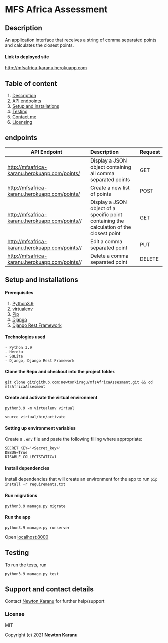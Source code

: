 # MFS Africa Assessment

## Description
An application interface that receives a string of comma separated points and calculates the closest points.

#### Link to deployed site
http://mfsafrica-karanu.herokuapp.com

## Table of content
1. [Description](#description)
2. [API endpoints](#endpoints)
3. [Setup and installations](#setup-and-installations)
4. [Testing](#testing)
7. [Contact me](#support-and-contact-details)
8. [Licensing](#license)

## endpoints
API Endpoint | Description | Request
---- | :---- | :----- |
http://mfsafrica-karanu.herokuapp.com/points/ | Display a JSON object containing all comma separated points | GET
http://mfsafrica-karanu.herokuapp.com/points/ | Create a new list of points | POST
http://mfsafrica-karanu.herokuapp.com/points/<id>/ | Display a JSON object of a specific point containing the calculation of the closest point | GET
http://mfsafrica-karanu.herokuapp.com/points/<id>/ | Edit a comma separated point | PUT
http://mfsafrica-karanu.herokuapp.com/points/<id>/ | Delete a comma separated point | DELETE

## Setup and installations

#### Prerequisites
1. [Python3.9](https://www.python.org/downloads/)
3. [virtualenv](https://virtualenv.pypa.io/en/stable/installation/)
4. [Pip](https://pip.pypa.io/en/stable/installing/)
5. [Django](https://www.djangoproject.com/download/)
5. [Django Rest Framework](http://www.django-rest-framework.org/#installation)

#### Technologies used
    - Python 3.9
    - Heroku
    - SQLite
    - Django, Django Rest Framework

#### Clone the Repo and checkout into the project folder.
```shell
git clone git@github.com:newtonkiragu/mfsAfricaAssesment.git && cd mfsAfricaAssesment
```

#### Create and activate the virtual environment
```shell
python3.9 -m virtualenv virtual
```

```shell
source virtual/bin/activate
```

#### Setting up environment variables
Create a `.env` file and paste the following filling where appropriate:
```
SECRET_KEY='<Secret_key>'
DEBUG=True
DISABLE_COLLECTSTATIC=1
```

#### Install dependencies
Install dependencies that will create an environment for the app to run
`pip install -r requirements.txt`


#### Run migrations
```shell
python3.9 manage.py migrate
```

#### Run the app
```shell
python3.9 manage.py runserver
```
Open [localhost:8000](http://127.0.0.1:8000/)

## Testing
To run the tests, run
```shell
python3.9 manage.py test
```

## Support and contact details
Contact [Newton Karanu](karanunewton4@gmail.com) for further help/support

### License
MIT

Copyright (c) 2021 **Newton Karanu**

